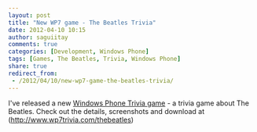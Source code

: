 ```yaml
---
layout: post
title: "New WP7 game - The Beatles Trivia"
date: 2012-04-10 10:15
author: saguiitay
comments: true
categories: [Development, Windows Phone]
tags: [Games, The Beatles, Trivia, Windows Phone]
share: true
redirect_from:
 - /2012/04/10/new-wp7-game-the-beatles-trivia/
---
```

I've released a new [Windows Phone Trivia game](http://www.wp7trivia.com) - a trivia game about The Beatles. 
Check out the details, screenshots and download at (http://www.wp7trivia.com/thebeatles)

